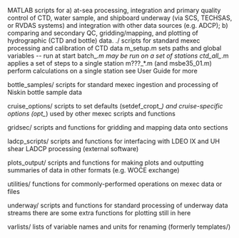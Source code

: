 MATLAB scripts for a) at-sea processing, integration and primary quality control of CTD, water sample, and shipboard underway (via SCS, TECHSAS, or RVDAS systems) and integration with other data sources (e.g. ADCP); b) comparing and secondary QC, gridding/mapping, and plotting of hydrographic (CTD and bottle) data.
./
  scripts for standard mexec processing and calibration of CTD data
    m_setup.m sets paths and global variables -- run at start
    batch_*.m may be run on a set of stations
    ctd_all_*.m applies a set of steps to a single station
    m???_*.m (and msbe35_01.m) perform calculations on a single station
  see User Guide for more

bottle_samples/
  scripts for standard mexec ingestion and processing of Niskin bottle sample data

cruise_options/
  scripts to set defaults (setdef_cropt_*) and cruise-specific options (opt_*) used by other mexec scripts and functions

gridsec/
  scripts and functions for gridding and mapping data onto sections

ladcp_scripts/
  scripts and functions for interfacing with LDEO IX and UH shear LADCP processing (external software)

plots_output/
  scripts and functions for making plots and outputting summaries of data in other formats (e.g. WOCE exchange)

utilities/
  functions for commonly-performed operations on mexec data or files

underway/
  scripts and functions for standard processing of underway data streams
  there are some extra functions for plotting still in here

varlists/
  lists of variable names and units for renaming (formerly templates/)


